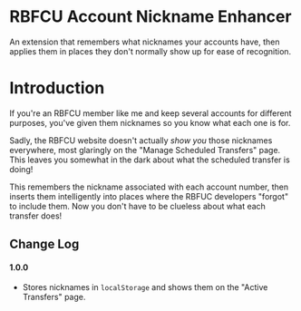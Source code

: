 RBFCU Account Nickname Enhancer
===============================

An extension that remembers what nicknames your accounts have, then applies them
in places they don't normally show up for ease of recognition.

# Introduction
If you're an RBFCU member like me and keep several accounts for different
purposes, you've given them nicknames so you know what each one is for.

Sadly, the RBFCU website doesn't actually _show you_ those nicknames everywhere,
most glaringly on the "Manage Scheduled Transfers" page. This leaves you
somewhat in the dark about what the scheduled transfer is doing!

This remembers the nickname associated with each account number, then inserts
them intelligently into places where the RBFUC developers "forgot" to include
them. Now you don't have to be clueless about what each transfer does!

Change Log
----
#### 1.0.0
* Stores nicknames in `localStorage` and shows them on the "Active Transfers"
  page.
